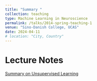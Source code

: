 ```yaml
---
title: "Summary "
collection: teaching
type: Machine Learning in Neuroscience
permalink: /talks/2014-spring-teaching-1
venue: "Sino-Danish College, UCAS"
date: 2024-04-11
# location: "City, Country"
---
```


Lecture Notes
=====
[Summary on Unsupervised Learning](https://xiayangli2301.github.io/files/Lecture_Notes_0411.pdf)